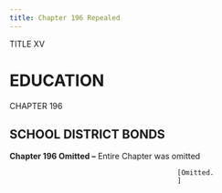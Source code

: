 ```yaml
---
title: Chapter 196 Repealed
---
```


TITLE XV
                                             
EDUCATION
=========

CHAPTER 196
                                             
SCHOOL DISTRICT BONDS
---------------------

**Chapter 196 Omitted –** Entire Chapter was omitted


                                             [Omitted.
                                             ]
